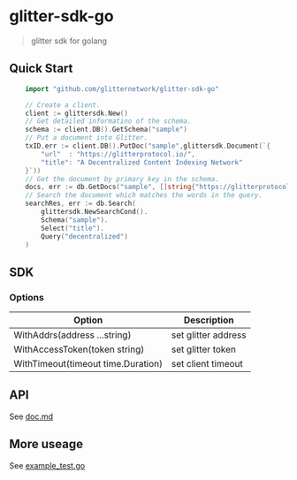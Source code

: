 # glitter-sdk-go

> glitter sdk for golang

## Quick Start

```go
	import "github.com/glitternetwork/glitter-sdk-go"
```

```go
	// Create a client.
	client := glittersdk.New()
	// Get detailed informatino of the schema.
	schema := client.DB().GetSchema("sample")
	// Put a document into Glitter.
	txID,err := client.DB().PutDoc("sample",glittersdk.Document(`{
		"url"  : "https://glitterprotocol.io/",
		"title": "A Decentralized Content Indexing Network"
	}`))
	// Get the document by primary key in the schema.
	docs, err := db.GetDocs("sample", []string{"https://glitterprotocol.io/"})
	// Search the document which matches the words in the query.
	searchRes, err := db.Search(
		glittersdk.NewSearchCond().
		Schema("sample").
		Select("title").
		Query("decentralized")
	)
```

## SDK
### Options

|Option|Description|
|----|----|
|WithAddrs(address ...string)|set glitter address|
|WithAccessToken(token string)|set glitter token|
|WithTimeout(timeout time.Duration)|set client timeout|

## API

See [doc.md](doc.md)

## More useage

See [example_test.go](example_test.go)
